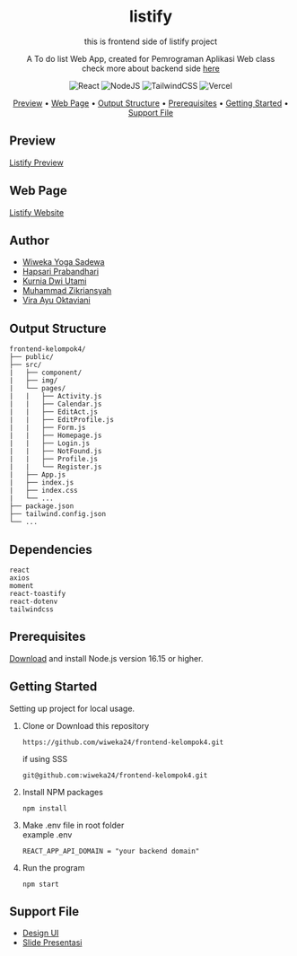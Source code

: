 <!-- markdownlint-configure-file {
  "MD013": {
    "code_blocks": false,
    "tables": false
  },
  "MD033": false,
  "MD041": false
} -->

<div align="center">

# listify

this is frontend side of listify project

A To do list Web App, created for Pemrograman Aplikasi Web class <br/>
check more about backend side [here][backend-side]

![React](https://img.shields.io/badge/react-%2320232a.svg?style=for-the-badge&logo=react&logoColor=%2361DAFB)
![NodeJS](https://img.shields.io/badge/node.js-6DA55F?style=for-the-badge&logo=node.js&logoColor=white)
![TailwindCSS](https://img.shields.io/badge/tailwindcss-%2338B2AC.svg?style=for-the-badge&logo=tailwind-css&logoColor=white)
![Vercel](https://img.shields.io/badge/vercel-%23000000.svg?style=for-the-badge&logo=vercel&logoColor=white)

[Preview](#preview) •
[Web Page](#web-page) •
[Output Structure](#output-structure) •
[Prerequisites](#prerequisites) •
[Getting Started](#getting-started) •
[Support File](#support-file)

</div>

## Preview

[Listify Preview][listify-gif]

## Web Page

[Listify Website][listify-page]

## Author
- [Wiweka Yoga Sadewa](https://github.com/wiweka24)
- [Hapsari Prabandhari](https://github.com/Hapsarip)
- [Kurnia Dwi Utami](https://github.com/kurniakdu)
- [Muhammad Zikriansyah](https://github.com/MuhammadZikriansyah)
- [Vira Ayu Oktaviani](https://github.com/viraayuoktvn)

## Output Structure

```shell
frontend-kelompok4/
├── public/
├── src/
|   ├── component/
|   ├── img/
|   └── pages/
|   |   ├── Activity.js
|   |   ├── Calendar.js
|   |   ├── EditAct.js
|   |   ├── EditProfile.js
|   |   ├── Form.js
|   |   ├── Homepage.js
|   |   ├── Login.js
|   |   ├── NotFound.js
|   |   ├── Profile.js
|   |   └── Register.js
|   ├── App.js
|   ├── index.js
|   ├── index.css
|   └── ...
├── package.json
├── tailwind.config.json
└── ...
```

## Dependencies
```shell
react
axios
moment
react-toastify
react-dotenv
tailwindcss
```

## Prerequisites
[Download][node-js] and install Node.js version 16.15 or higher.

## Getting Started
Setting up project for local usage.
1. Clone or Download this repository
    ```shell
    https://github.com/wiweka24/frontend-kelompok4.git
    ```
    if using SSS
    ```shell
    git@github.com:wiweka24/frontend-kelompok4.git
    ```
2. Install NPM packages
    ```shell
    npm install
    ```
3. Make .env file in root folder<br/>
    example .env
    ```shell
    REACT_APP_API_DOMAIN = "your backend domain"
    ```
4. Run the program
    ```shell
    npm start
    ```

## Support File
- [Design UI][design-file]<br/>
- [Slide Presentasi][ppt-file]




[backend-side]: https://github.com/Hapsarip/api-crud-kelompok4
[listify-page]: https://listifyY.vercel.app/#/
[node-js]: https://nodejs.org/en/download/
[design-file]: https://www.figma.com/file/mYANo06pmE27YNkZK8TPb8/FE-PAW-Kelompok-4?node-id=0%3A1&t=C7szVUn5GEn7dK4S-1
[ppt-file]: https://docs.google.com/presentation/d/1OA5iKPMLR1K8ttZ1dSMloB1PQbUx3Vknz8xOXvhS39Q/edit?usp=sharing
[listify-gif]: https://user-images.githubusercontent.com/70740913/206736523-34c932b4-33f1-4a85-bc8a-ffedef646cfd.mp4
